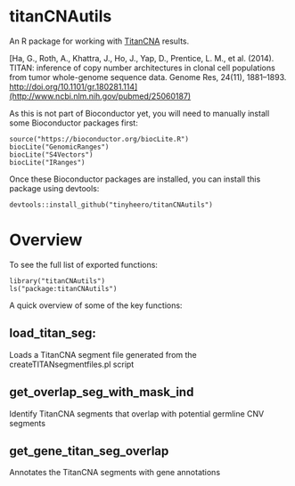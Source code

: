 # titanCNAutils

An R package for working with [TitanCNA](https://github.com/gavinha/TitanCNA) results.

[Ha, G., Roth, A., Khattra, J., Ho, J., Yap, D., Prentice, L. M., et al. (2014). TITAN: inference of copy number architectures in clonal cell populations from tumor whole-genome sequence data. Genome Res, 24(11), 1881–1893. http://doi.org/10.1101/gr.180281.114](http://www.ncbi.nlm.nih.gov/pubmed/25060187)

As this is not part of Bioconductor yet, you will need to manually install some Bioconductor packages first:

```{r}
source("https://bioconductor.org/biocLite.R")
biocLite("GenomicRanges")
biocLite("S4Vectors")
biocLite("IRanges")
```

Once these Bioconductor packages are installed, you can install this package using devtools:

```{r}
devtools::install_github("tinyheero/titanCNAutils")
```

# Overview

To see the full list of exported functions:

```{r}
library("titanCNAutils")
ls("package:titanCNAutils")
```

A quick overview of some of the key functions:

## load_titan_seg:
Loads a TitanCNA segment file generated from the createTITANsegmentfiles.pl script

## get_overlap_seg_with_mask_ind
Identify TitanCNA segments that overlap with potential germline CNV segments

## get_gene_titan_seg_overlap
Annotates the TitanCNA segments with gene annotations
